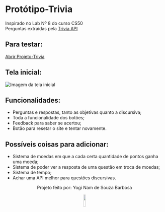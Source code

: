 # Protótipo-Trivia

Inspirado no Lab Nº 8 do curso CS50<br>
Perguntas extraídas pela <a href="https://the-trivia-api.com/">Trivia API</a>

<h2>Para testar:</h2>

<a align="center" href="https://euyogi.github.io/Prototipo-Trivia/">Abrir Projeto-Trivia</a>

<h2>Tela inicial:</h2>

![Imagem da tela inicial](https://github.com/euyogi/Prototipo-Trivia/assets/46427886/d7917d2d-fcac-436d-a7e7-25c2b62f0cd1)

<h2>Funcionalidades:</h2>

* Perguntas e respostas, tanto as objetivas quanto a discursiva;
* Toda a funcionalidade dos botões;
* Feedback para saber se acertou;
* Botão para resetar o site e tentar novamente.

<h2>Possíveis coisas para adicionar:</h2>

* Sistema de moedas em que a cada certa quantidade de pontos ganha uma moeda;
* Sistema de poder ver a resposta de uma questão em troca de moedas;
* Sistema de tempo;
* Achar uma API melhor para questões discursivas.

<p align="center">
  Projeto feito por: Yogi Nam de Souza Barbosa
</p>

<div align="center">
  <img src="https://user-images.githubusercontent.com/46427886/218377101-f832c1a3-6c48-4016-92d2-0d8b6a4fafd5.gif" width="10%" alt-text="Minha imagem de perfil (umcachorro)" />
</div>
